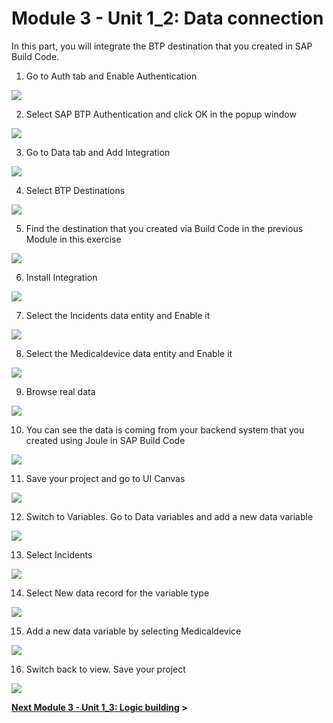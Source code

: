 # Module 3 - Unit 1_2: Data connection 

In this part, you will integrate the BTP destination that you created in SAP Build Code. 

1. Go to Auth tab and Enable Authentication

![](../screenshots/Picture10.png)

2. Select SAP BTP Authentication and click OK in the popup window

![](../screenshots/Picture11.png)

3. Go to Data tab and Add Integration

![](../screenshots/Picture12.png)

4. Select BTP Destinations

![](../screenshots/Picture13.png)

5. Find the destination that you created via Build Code in the previous Module in this exercise

![](../screenshots/Picture14.png)

6. Install Integration

![](../screenshots/Picture15.png)

7. Select the Incidents data entity and Enable it

![](../screenshots/Picture16.png)

8. Select the Medicaldevice data entity and Enable it

![](../screenshots/Picture17.png)

9. Browse real data 

![](../screenshots/Picture18.png)

10. You can see the data is coming from your backend system that you created using Joule in SAP Build Code

![](../screenshots/Picture19.png)

11. Save your project and go to UI Canvas

![](../screenshots/Picture20.png)

12. Switch to Variables. Go to Data variables and add a new data variable

![](../screenshots/Picture21.png)

13. Select Incidents

![](../screenshots/Picture22.png)

14. Select New data record for the variable type

![](../screenshots/Picture23.png)

15. Add a new data variable by selecting Medicaldevice

![](../screenshots/Picture24.png)

16. Switch back to view. Save your project

![](../screenshots/Picture25.png)


**[Next Module 3 - Unit 1_3: Logic building](../3_Logic%20building/Readme.md) >**
